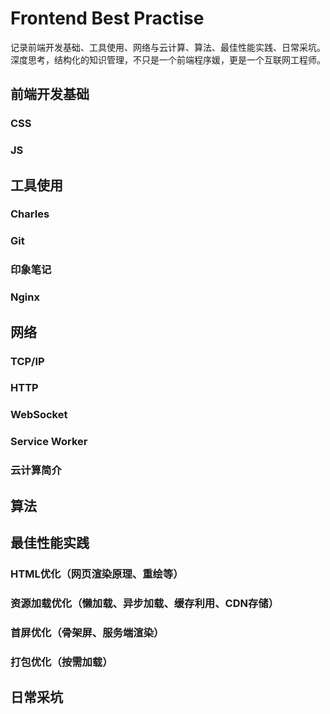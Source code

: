 # Frontend Best Practise
记录前端开发基础、工具使用、网络与云计算、算法、最佳性能实践、日常采坑。
深度思考，结构化的知识管理，不只是一个前端程序媛，更是一个互联网工程师。

## 前端开发基础
### CSS
### JS


## 工具使用
### Charles
### Git
### 印象笔记
### Nginx

## 网络
### TCP/IP
### HTTP
### WebSocket
### Service Worker
### 云计算简介

## 算法

## 最佳性能实践
### HTML优化（网页渲染原理、重绘等）
### 资源加载优化（懒加载、异步加载、缓存利用、CDN存储）
### 首屏优化（骨架屏、服务端渲染）
### 打包优化（按需加载）

## 日常采坑
